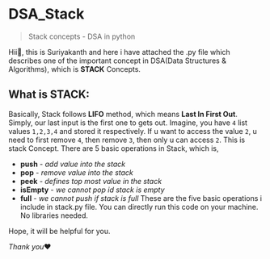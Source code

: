 # DSA_Stack
> Stack concepts - DSA in python

  Hii👋, this is Suriyakanth and here i have attached the .py file which describes one of the important concept in DSA(Data Structures & Algorithms), which is **STACK** Concepts.
## What is STACK:
  Basically, Stack follows **LIFO** method, which means **Last In First Out**. Simply, our last input is the first one to gets out. Imagine, you have `4` list values `1,2,3,4` and stored it respectively.
  If u want to access the value `2`, u need to first remove `4`, then remove `3`, then only u can access `2`. This is stack Concept.
  There are 5 basic operations in Stack, which is,
  
- **push** - *add value into the stack*
- **pop** - *remove value into the stack*
- **peek** - *defines top most value in the stack*
- **isEmpty** - *we cannot pop id stack is empty*
- **full** - *we cannot push if stack is full*
These are the five basic operations i include in stack.py file. You can directly run this code on your machine. No libraries needed.

Hope, it will be helpful for you.

*Thank you*❤️
